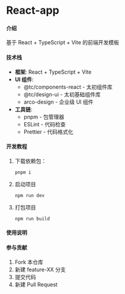 # React-app

#### 介绍

基于 React + TypeScript + Vite 的前端开发模板

#### 技术栈

- **框架**: React + TypeScript + Vite
- **UI 组件**:
  - @tc/components-react - 太初组件库
  - @tc/design-ui - 太初基础组件库
  - arco-design - 企业级 UI 组件
- **工具链**:
  - pnpm - 包管理器
  - ESLint - 代码检查
  - Prettier - 代码格式化

#### 开发教程

1. 下载依赖包：
   ```
   pnpm i
   ```
2. 启动项目
   ```
   npm run dev
   ```
3. 打包项目
   ```
   npm run build
   ```

#### 使用说明

#### 参与贡献

1.  Fork 本仓库
2.  新建 feature-XX 分支
3.  提交代码
4.  新建 Pull Request

